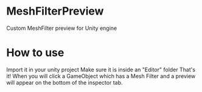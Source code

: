 # MeshFilterPreview
Custom MeshFilter preview for Unity engine

# How to use
Import it in your unity project
Make sure it is inside an "Editor" folder
That's it! When you will click a GameObject which has a Mesh Filter and a preview will appear on the bottom of the inspector tab.
